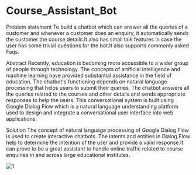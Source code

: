 # Course_Assistant_Bot

Problem statement
To build a chatbot which can answer all the queries of a customer and whenever a customer does an enquiry, it automatically sends the customer the
course details.It also has small talk features in case the user has some trivial questions for the bot.It also supports commonly asked Faqs.

Abstract
Recently, education is becoming more accessible to a wider group of people
through technology. The concepts of artificial intelligence and machine learning have
provided substantial assistance in the field of education.
The chatbot's functioning depends on natural language processing that helps
users to submit their queries. The chatbot answers all the queries related to the
courses and other details and sends appropriate responses to help the users. This
conversational system is built using Google Dialog Flow which is a natural language
understanding platform used to design and integrate a conversational user interface
into web applications.

Solution
The concept of natural language processing of Google Dialog Flow is used to create
interactive chatbots. The intents and entities in Dialog Flow help to determine the
intention of the user and provide a valid response.It can prove to be a great assistant to
handle online traffic related to course enquiries in and across large educational
institutes.

![1](https://user-images.githubusercontent.com/52834981/136747136-4951fd41-2140-4bd2-bc80-38afbea3c892.JPG)
